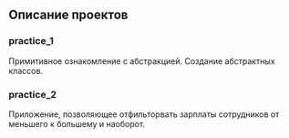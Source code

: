 ## **Описание проектов**

### **practice_1**

Примитивное ознакомление с абстракцией. Создание абстрактных классов.

### **practice_2**

Приложение, позволяющее отфильторвать зарплаты сотрудников от меньшего к большему и наоборот.
